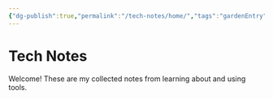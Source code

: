 ```yaml
---
{"dg-publish":true,"permalink":"/tech-notes/home/","tags":"gardenEntry","dgHomeLink":true,"dgPassFrontmatter":false}
---
```



# Tech Notes

Welcome! These are my collected notes from learning about and using tools.
